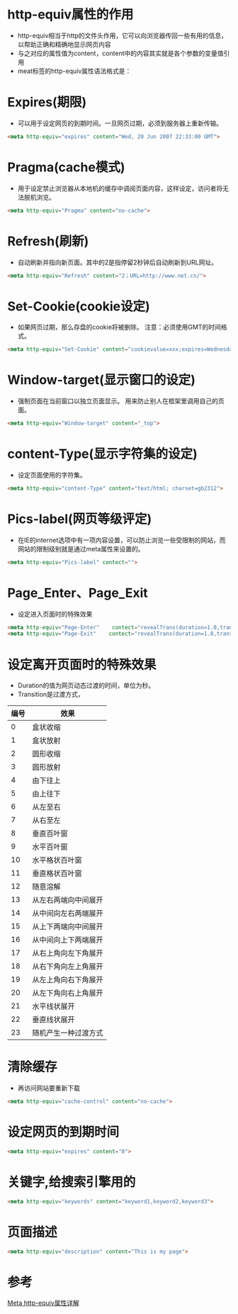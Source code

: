 # http-equiv属性的作用

* http-equiv相当于http的文件头作用，它可以向浏览器传回一些有用的信息，以帮助正确和精确地显示网页内容
* 与之对应的属性值为content，content中的内容其实就是各个参数的变量值引用
* meat标签的http-equiv属性语法格式是：<meta http-equiv="参数" content="参数变量值">

# Expires(期限) 

* 可以用于设定网页的到期时间。一旦网页过期，必须到服务器上重新传输。 

```html
<meta http-equiv="expires" content="Wed, 20 Jun 2007 22:33:00 GMT">  
```

# Pragma(cache模式) 

* 用于设定禁止浏览器从本地机的缓存中调阅页面内容，这样设定，访问者将无法脱机浏览。

```html
<meta http-equiv="Pragma" content="no-cache">  
```

# Refresh(刷新) 

* 自动刷新并指向新页面。其中的2是指停留2秒钟后自动刷新到URL网址。 

```html
<meta http-equiv="Refresh" content="2；URL=http://www.net.cn/">  
```

# Set-Cookie(cookie设定) 

* 如果网页过期，那么存盘的cookie将被删除。 注意：必须使用GMT的时间格式。 

```html
<meta http-equiv="Set-Cookie" content="cookievalue=xxx;expires=Wednesday, 20-Jun-2007 22:33:00 GMT； path=/">
```

# Window-target(显示窗口的设定) 

* 强制页面在当前窗口以独立页面显示。 用来防止别人在框架里调用自己的页面。 

```html
<meta http-equiv="Window-target" content="_top">
```

# content-Type(显示字符集的设定) 

* 设定页面使用的字符集。 

```html
<meta http-equiv="content-Type" content="text/html; charset=gb2312">
```

# Pics-label(网页等级评定) 

* 在IE的internet选项中有一项内容设置，可以防止浏览一些受限制的网站，而网站的限制级别就是通过meta属性来设置的。 

```html
<meta http-equiv="Pics-label" contect="">  
```

# Page_Enter、Page_Exit

* 设定进入页面时的特殊效果
 
```html
<meta http-equiv="Page-Enter"    contect="revealTrans(duration=1.0,transtion=12)">
<meta http-equiv="Page-Exit"    contect="revealTrans(duration=1.0,transtion=12)">    
```

# 设定离开页面时的特殊效果

* Duration的值为网页动态过渡的时间，单位为秒。  
* Transition是过渡方式，

编号|效果
--|--
0|盒状收缩    
1|盒状放射  
2|圆形收缩   
3|圆形放射  
4|由下往上
5|由上往下    
6|从左至右    
7|从右至左  
8|垂直百叶窗  
9|水平百叶窗  
10|水平格状百叶窗   
11|垂直格状百叶窗   
12|随意溶解    
13|从左右两端向中间展开  
14|从中间向左右两端展开   
15|从上下两端向中间展开  
16|从中间向上下两端展开  
17|从右上角向左下角展开  
18|从右下角向左上角展开    
19|从左上角向右下角展开  
20|从左下角向右上角展开    
21|水平线状展开  
22|垂直线状展开    
23|随机产生一种过渡方式

# 清除缓存

* 再访问网站要重新下载

```html
<meta http-equiv="cache-control" content="no-cache">  
```

# 设定网页的到期时间

```html
<meta http-equiv="expires" content="0">  
```

# 关键字,给搜索引擎用的

```html
<meta http-equiv="keywords" content="keyword1,keyword2,keyword3">  
```

# 页面描述

```html
<meta http-equiv="description" content="This is my page">  
```

# 参考

[Meta http-equiv属性详解](https://www.cnblogs.com/dreamaker/p/10576750.html)